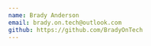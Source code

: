 ```yaml
---
name: Brady Anderson
email: brady.on.tech@outlook.com
github: https://github.com/BradyOnTech
---
```

